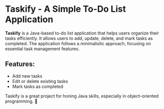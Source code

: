 <h1>Taskify - A Simple To-Do List Application</h1>

<p><strong>Taskify</strong> is a Java-based to-do list application that helps users organize their tasks efficiently. It allows users to add, update, delete, and mark tasks as completed. The application follows a minimalistic approach, focusing on essential task management features.</p>

<h2>Features:</h2>
<ul>
  <li>Add new tasks</li>
  <li>Edit or delete existing tasks</li>
  <li>Mark tasks as completed</li>
</ul>

<p>Taskify is a great project for honing Java skills, especially in object-oriented programming. 🚀</p>
